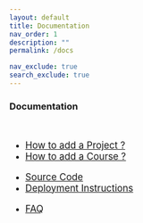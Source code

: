 ```yaml
---
layout: default
title: Documentation
nav_order: 1
description: ""
permalink: /docs

nav_exclude: true
search_exclude: true
---
```


<h3>Documentation</h3>
<br>
<ul style="font-size: larger">
    <li><a href="/docs/how-to-add-a-project">How to add a Project ?</a></li>
    <li><a href="/docs/how-to-add-a-course">How to add a Course ?</a></li>
</ul>

<ul style="font-size: larger">
    <li><a target="_blank" href="https://github.com/cepdnaclk/projects.ce.pdn.ac.lk">Source Code</a></li>
    <li><a href="/docs/deployment">Deployment Instructions</a></li>
</ul>

<ul style="font-size: larger">
    <li><a href="/docs/faq">FAQ</a></li>
</ul>
